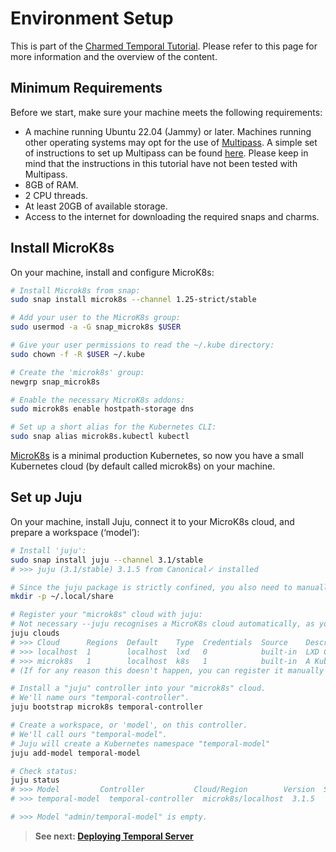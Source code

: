 # Environment Setup

This is part of the [Charmed Temporal Tutorial](./01-introduction.md). Please
refer to this page for more information and the overview of the content.

## Minimum Requirements

Before we start, make sure your machine meets the following requirements:

- A machine running Ubuntu 22.04 (Jammy) or later. Machines running other
  operating systems may opt for the use of
  [Multipass](https://multipass.run/docs). A simple set of instructions to set
  up Multipass can be found
  [here](https://juju.is/docs/sdk/set-up-your-development-environment#heading--set-up-an-ubuntu-vm-with-multipass).
  Please keep in mind that the instructions in this tutorial have not been
  tested with Multipass.
- 8GB of RAM.
- 2 CPU threads.
- At least 20GB of available storage.
- Access to the internet for downloading the required snaps and charms.

## Install MicroK8s

On your machine, install and configure MicroK8s:

```bash
# Install Microk8s from snap:
sudo snap install microk8s --channel 1.25-strict/stable

# Add your user to the MicroK8s group:
sudo usermod -a -G snap_microk8s $USER

# Give your user permissions to read the ~/.kube directory:
sudo chown -f -R $USER ~/.kube

# Create the 'microk8s' group:
newgrp snap_microk8s

# Enable the necessary MicroK8s addons:
sudo microk8s enable hostpath-storage dns

# Set up a short alias for the Kubernetes CLI:
sudo snap alias microk8s.kubectl kubectl
```

[MicroK8s](https://microk8s.io/docs) is a minimal production Kubernetes, so now
you have a small Kubernetes cloud (by default called microk8s) on your machine.

## Set up Juju

On your machine, install Juju, connect it to your MicroK8s cloud, and prepare a
workspace (‘model’):

```bash
# Install 'juju':
sudo snap install juju --channel 3.1/stable
# >>> juju (3.1/stable) 3.1.5 from Canonical✓ installed

# Since the juju package is strictly confined, you also need to manually create a path:
mkdir -p ~/.local/share

# Register your "microk8s" cloud with juju:
# Not necessary --juju recognises a MicroK8s cloud automatically, as you can see by running 'juju clouds'.
juju clouds
# >>> Cloud      Regions  Default    Type  Credentials  Source    Description
# >>> localhost  1        localhost  lxd   0            built-in  LXD Container Hypervisor
# >>> microk8s   1        localhost  k8s   1            built-in  A Kubernetes Cluster
# (If for any reason this doesn't happen, you can register it manually using 'juju add-k8s microk8s'.)

# Install a "juju" controller into your "microk8s" cloud.
# We'll name ours "temporal-controller".
juju bootstrap microk8s temporal-controller

# Create a workspace, or 'model', on this controller.
# We'll call ours "temporal-model".
# Juju will create a Kubernetes namespace "temporal-model"
juju add-model temporal-model

# Check status:
juju status
# >>> Model         Controller           Cloud/Region        Version  SLA          Timestamp
# >>> temporal-model  temporal-controller  microk8s/localhost  3.1.5    unsupported  16:05:03+01:00

# >>> Model "admin/temporal-model" is empty.
```

> **See next: [Deploying Temporal Server](./03-deploying-server)**
